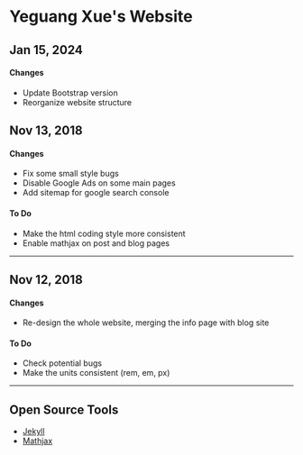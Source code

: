 # Yeguang Xue's Website

## Jan 15, 2024

#### Changes

* Update Bootstrap version
* Reorganize website structure

## Nov 13, 2018

#### Changes

* Fix some small style bugs
* Disable Google Ads on some main pages
* Add sitemap for google search console

#### To Do

* Make the html coding style more consistent
* Enable mathjax on post and blog pages

----

## Nov 12, 2018

#### Changes

* Re-design the whole website, merging the info page with blog site

#### To Do

* Check potential bugs
* Make the units consistent (rem, em, px)

----

## Open Source Tools

* [Jekyll](https://github.com/jekyll/jekyll)
* [Mathjax](https://www.mathjax.org/)
